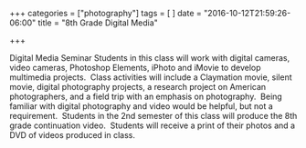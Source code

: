 +++
categories = ["photography"]
tags = [
]
date = "2016-10-12T21:59:26-06:00"
title = "8th Grade Digital Media"

+++

Digital Media Seminar
Students in this class will work with digital cameras, video cameras, Photoshop Elements, iPhoto and iMovie to develop multimedia projects.  Class activities will include a Claymation movie, silent movie, digital photography projects, a research project on American photographers, and a field trip with an emphasis on photography.  Being familiar with digital photography and video would be helpful, but not a requirement.  Students in the 2nd semester of this class will produce the 8th grade continuation video.  Students will receive a print of their photos and a DVD of videos produced in class.